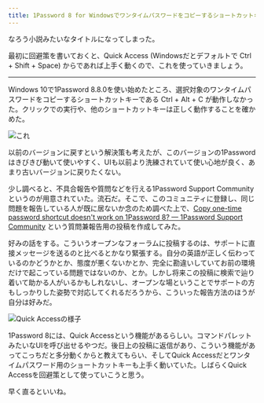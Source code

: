 ```yaml
---
title: 1Password 8 for Windowsでワンタイムパスワードをコピーするショートカットキーが動かない件
---
```

なろう小説みたいなタイトルになってしまった。

最初に回避策を書いておくと、Quick Access (Windowsだとデフォルトで Ctrl + Shift + Space) からであれば上手く動くので、これを使っていきましょう。

* * *

Windows 10で1Password 8.8.0を使い始めたところ、選択対象のワンタイムパスワードをコピーするショートカットキーである Ctrl + Alt + C が動作しなかった。クリックでの実行や、他のショートカットキーは正しく動作することを確かめた。

![](https://lh3.googleusercontent.com/docs/AG8NV2bbqPxBqS9FwHl8bX5CFlrblLVpasMz3FZKqQSoBaBSx5YuQ9-RezUWGo3C805E7RDxPwaRRm4n9PMJvskPGaBYRwa8JSsvwNCd0C8m-H79V0BhBmfvqMbB3QwhL7U9ZjXFfC-HZqKOmq2Bhd2Nk0a7ygF3JnqnYOfF4HadCUOj3THKfu6rDhRhyiX5APWcwB3CFOih0Xsj91Zwb34smxX5iW65U2sNr4ZmESg0fbvFEwokRtdxQfMaiL2-fpKx1AGL-V-soe9wvu5TVxnQN7nwLw6abmAfzfkKisEtf5njzs6wuDHYJRJwhGSIeF1lJeV00EHxSs3jsJLLKgWkMBNYrDJdScJqVcBd2LgR1T6Yff4NG4jwJx30K_zy3eTCTi-FYZvSC_xtAon_LXWMKG9RZi3cgDvcq90lmrU_Z9LB6FT8E7kv1f30b6t4TuNcswtHCfrnDh3LvDNFq4N-1A6Do7nFyMBe7UExR9wS2JOe-v1L_oe2kG_ybCuDj79wY7ug16WO8yyUqj058g7V7Admf7JoBGaVpd1iBsPWfm_MGLPV1adc5hZZbfY_BXUQZZbLlDUYv3VhYmV2m28jjNIQaVMiDqVCLLypiZw282s0ttDQFz8-q-gZAW9XswKoVKAGsyttBEIAykcKnEFk7jDJG0-LOETPDnwWvgI9nm4fj34rIUg6L1W9OM3NB5FOwSS0bcfswJ1EOjINyNeKE_ePYkAFlSDenJan0HPygSVKIsR_SX--xAMCdDrzrEuhbcahpEAASFkVCX6Uly2-zixzXJiae20eeNEZoAn-Ac6Ju06COcp2WjS8NwbSyzXxhrCOdsDX77xp4T8h-3wiuioHfvIVnyKn0YwVnWDra1PNaxy-YYEGyBkYdPmYEQGs4tzro2CVE7kA2t3eALwsEVw-A21xHBWTCJ411xXm0wPF7TvhLlyYsVnoyAT0DGdCrNUhR1y4mayAqKNzfG1KNsc8H8itylhkXAItqwevZbJRr5sZ3prq6O2vAz8WSI6Bat6M7mO71wA28kY8oMk-4l7nZbqviOPsSDaYxE7yZuAoewWZNtvZZ3sanJOlbILRyM2u-CngUVeALqvXBOy16dY7S_PB8CYSHGJvH23D6jG2LKuPO7DOkGjdtyajk3BcPLu7z_0t81flXMREY5qrdVqX39jdtzolMYUa9oLGoHugMW_aX1PzpBMi2KB-K-kStpARUZxivbbzfmc01FxyPygj8yeGvEkmUv-Yr27W7Nr3KSwRVA "これ")

以前のバージョンに戻すという解決策も考えたが、このバージョンの1Passwordはきびきび動いて使いやすく、UIも以前より洗練されていて使い心地が良く、あまり古いバージョンに戻りたくない。

少し調べると、不具合報告や質問などを行える1Password Support Communityというのが用意されていた。流石だ。そこで、このコミュニティに登録し、同じ問題を報告している人が既に居ないか念のため調べた上で、[Copy one-time password shortcut doesn't work on 1Password 8? — 1Password Support Community](https://1password.community/discussion/comment/649927) という質問兼報告用の投稿を作成してみた。

好みの話をする。こういうオープンなフォーラムに投稿するのは、サポートに直接メッセージを送るのと比べるとかなり緊張する。自分の英語が正しく伝わっているのかどうかとか、態度が悪くないかとか、完全に勘違いしていてお前の環境だけで起こっている問題ではないのか、とか。しかし将来この投稿に検索で辿り着いて助かる人がいるかもしれないし、オープンな場ということでサポートの方もしっかりした姿勢で対応してくれるだろうから、こういった報告方法のほうが自分は好みだ。

![](https://lh3.googleusercontent.com/docs/AG8NV2Y0Sbg9c4hf9tGMpoL3EYgwYz4k0lJyMwZxkwpU2vsVUbv5vjdeXhVXvljy3bGqvn4mPBY9mknckzQEqD41j5_AcvuN9TcZFMppKypYzj9vac9zGfp2dKdC1fz3iMqS7CoVOdvIK5FBnGuuhiymuyuVJtpxByMr8WRQKUY9EG8n4v0RdvHRSD6-jrUn4kpLd6axooflIv1SwkdmlAT7aaUnildn8JkrzOGC7nxFPnUzXJ20gbSfSh8fyd6lzg1HD1IoIKponL_cppJ01W-_-VCgBxSGrSpa4HOeax2JJa2JvHi427fUVhWiLHDYGV-tMZ9HhSPX15-JsSaBh_iteT5lI5mjjPESgO1Tjy4uZg_LY8d9nniOh3zLpSy97-e6eTDVwvjkVrIYzghYZHQt8Ef8oLojJ_Oh08jEN2EfKjBN5DZW7A5bDHit1v52IzBvD8O1NjKqCP-3DEQGg3dwTmEpVLHsvje0D9YCQu6Oa8L4_TyStl6s4zxS5Cb8dNwo7E6Y0I1X5RWCnrgdyQn0X2dJEun-FSEyXxwHzyzUB67UzuwmJEfiyuZqcY1kI72oSxXFXsyPcmhcZt4KZ_yM6G7xjzrKqoymnscSWpBeb4S0KxBqJYQVznyhVa0oFUwANy7BQ-CQN0qH8QsWWX6fb7CdHXXUrvo_eB-B9jkBOO6wR02qIU6sxIt_HjmYkcYpOiH7ciscc8kyg7hm5vB-yCvV3xe2-32b6wHJzqJVZMHQqwZLnfLmp9PhK8mcOgTQScfqsBpZ_x3NqLibE_yW5kUjC2s8pdw2G69rofEkRFq66xTl32cVIf2nZJkO5H6RRAo6WGeeLmW9eWDnBg4yItDzI6KuY-q7YQn8dQZArO8TaUYNqWqWaUMdDIv9ibt_aXY2j8RRGh-jlVj2EA4suni8Obgn0s-hwr2XclajUjS-yFoKKsHLwQ6VZDgPvCmo5fUyeYfiLbgkmw6VPldPu44oYcgLXhlzOdlSxDkx1lhMgQaZPFvKrOby0C9zX8pneEwFiT_a_ODghZurrVGs0irjdZJN6uE7p1fB8qKw6aCo3J2XHNPLB3Co3PpiNn6mMImhKEbqnAS2EkrzqbKinwoe2m9w9yLtDbMHZvTy5_ywiLlLefEMqoAC16_VMTy958gjWljaKN78gaO4JMnxrnltdSAmu-6Fe6XghMXmoZJwGIKi-J8OKk-iWKLw6Lk3M6-2fmqKTz5GTs9gF3jiocTOgU-a2L2WMYeLNLSmkATP6Viczw "Quick Accessの様子")

1Password 8には、Quick Accessという機能があるらしい。コマンドパレットみたいなUIを呼び出せるやつだ。後日上の投稿に返信があり、こういう機能があってこっちだと多分動くからと教えてもらい、そしてQuick Accessだとワンタイムパスワード用のショートカットキーも上手く動いていた。しばらくQuick Accessを回避策として使っていこうと思う。

早く直るといいね。
